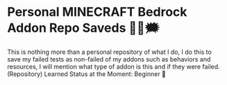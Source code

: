 # Personal MINECRAFT Bedrock Addon Repo Saveds 🧑‍💻🗯

This is nothing more than a personal repository of what I do, I do this to save my failed tests as non-failed of my addons such as behaviors and resources, I will mention what type of addon is this and if they were failed. 
(Repository) Learned Status at the Moment:  Beginner 🤖

